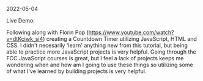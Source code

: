 2022-05-04

Live Demo: 

Following along with Florin Pop (https://www.youtube.com/watch?v=dtKciwk_si4) creating a Countdown Timer utilizing JavaScript, HTML and CSS. I didn't necesarily 'learn' anything new from this tutorial, but being able to practice more JavaScript projects is very helpful. Going through the FCC JavaScript courses is great, but I feel a lack of projects keeps me wondering when and how am I going to use these things so utilizing some of what I've learned by building projects is very helpful.